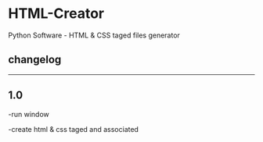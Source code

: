 # HTML-Creator
Python Software - HTML & CSS taged files generator

changelog
--------------------------------
--------------------------------

1.0
------
-run window

-create html & css taged and associated
